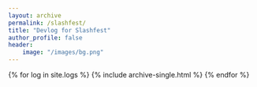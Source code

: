 ```yaml
---
layout: archive
permalink: /slashfest/
title: "Devlog for Slashfest"
author_profile: false
header:
    image: "/images/bg.png"
---
```


{% for log in site.logs %}
    {% include archive-single.html %}
{% endfor %}
